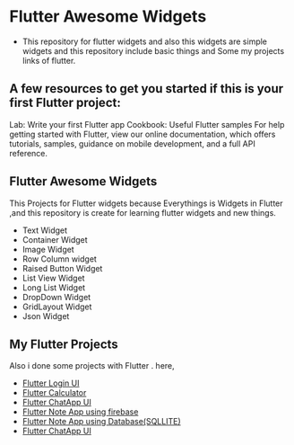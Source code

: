 # Flutter Awesome Widgets

 - This repository for flutter widgets and also this widgets are simple widgets and this repository include basic things and Some my projects links of flutter.

## A few resources to get you started if this is your first Flutter project:

Lab: Write your first Flutter app
Cookbook: Useful Flutter samples
For help getting started with Flutter, view our online documentation, which offers tutorials, samples, guidance on mobile development, and a full API reference.

## Flutter Awesome Widgets 

This Projects for Flutter widgets  because Everythings is Widgets in Flutter ,and this repository is create for learning flutter widgets and new things. 

   - Text Widget
   - Container Widget
   - Image Widget
   - Row Column widget
   - Raised Button Widget
   - List View Widget
   - Long List Widget
   - DropDown Widget
   - GridLayout Widget
   - Json Widget
   

## My Flutter Projects 

Also i done some projects with Flutter . here, 

   - <a href = "https://github.com/yohanym95/Flutter_Login_UI">Flutter Login UI </a>
   - <a href = "https://github.com/yohanym95/Flutter_Login_UI">Flutter Calculator </a>
   - <a href = "https://github.com/yohanym95/Flutter_ChatApp_UI">Flutter ChatApp UI </a>
   - <a href = "https://github.com/yohanym95/Flutter_NoteApp_V2">Flutter Note App using firebase</a>
   - <a href = "https://github.com/yohanym95/Flutter_NoteApp">Flutter Note App using Database(SQLLITE)</a>
   - <a href = "https://github.com/yohanym95/Flutter-MovieCharacterUIApp">Flutter ChatApp UI </a>
   
   

